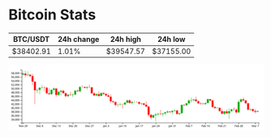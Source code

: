 # Bitcoin Stats

BTC/USDT|24h change|24h high|24h low|
|---|---|---|---|
|$38402.91|1.01%|$39547.57|$37155.00|

<img src="./chart.svg">
